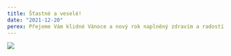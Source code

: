 ```yaml
---
title: Šťastné a veselé!
date: "2021-12-20"
perex: Přejeme Vám klidné Vánoce a nový rok naplněný zdravím a radostí ze života.
---
```


[![](/media/PF_mail_obecne__cj__01.png.png)](typo3temp/pics/ecfc9a671a.png)
